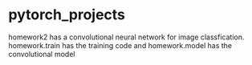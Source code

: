 # pytorch_projects
homework2 has a convolutional neural network for image classfication.  homework.train has the training code and homework.model has the convolutional model
